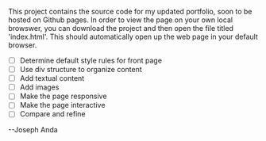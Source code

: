 This project contains the source code for my updated portfolio, soon to be hosted on Github pages.  In order to view the page on your own local browswer, you can download the project and then open the file titled 'index.html'.  This should automatically open up the web page in your default browser. 

- [ ]  Determine default style rules for front page
- [ ]  Use div structure to organize content
- [ ]  Add textual content
- [ ]  Add images
- [ ]  Make the page responsive
- [ ]  Make the page interactive
- [ ]  Compare and refine 

--Joseph Anda